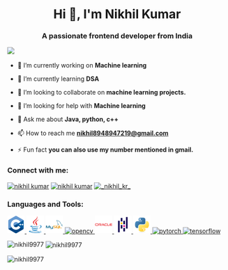 <h1 align="center">Hi 👋, I'm Nikhil Kumar</h1>
<h3 align="center">A passionate frontend developer from India</h3>

<p align="left"> <img src=https://encrypted-tbn0.gstatic.com/images?q=tbn:ANd9GcR0lXAZDNJF8yh8m-fnrqlxgJElfMWrYKgl-A&usqp=CAU/> </p>

- 🔭 I’m currently working on **Machine learning**

- 🌱 I’m currently learning **DSA**

- 👯 I’m looking to collaborate on **machine learning projects.**

- 🤝 I’m looking for help with **Machine learning**

- 💬 Ask me about **Java, python, c++**

- 📫 How to reach me **nikhil8948947219@gmail.com**

- ⚡ Fun fact **you can also use my number mentioned in gmail.**

<h3 align="left">Connect with me:</h3>
<p align="left">
<a href="https://linkedin.com/in/nikhil kumar" target="blank"><img align="center" src="https://raw.githubusercontent.com/rahuldkjain/github-profile-readme-generator/master/src/images/icons/Social/linked-in-alt.svg" alt="nikhil kumar" height="30" width="40" /></a>
<a href="https://fb.com/nikhil kumar" target="blank"><img align="center" src="https://raw.githubusercontent.com/rahuldkjain/github-profile-readme-generator/master/src/images/icons/Social/facebook.svg" alt="nikhil kumar" height="30" width="40" /></a>
<a href="https://instagram.com/_nikhil_kr_" target="blank"><img align="center" src="https://raw.githubusercontent.com/rahuldkjain/github-profile-readme-generator/master/src/images/icons/Social/instagram.svg" alt="_nikhil_kr_" height="30" width="40" /></a>
</p>

<h3 align="left">Languages and Tools:</h3>
<p align="left"> <a href="https://www.w3schools.com/cpp/" target="_blank" rel="noreferrer"> <img src="https://raw.githubusercontent.com/devicons/devicon/master/icons/cplusplus/cplusplus-original.svg" alt="cplusplus" width="40" height="40"/> </a> <a href="https://www.java.com" target="_blank" rel="noreferrer"> <img src="https://raw.githubusercontent.com/devicons/devicon/master/icons/java/java-original.svg" alt="java" width="40" height="40"/> </a> <a href="https://www.mysql.com/" target="_blank" rel="noreferrer"> <img src="https://raw.githubusercontent.com/devicons/devicon/master/icons/mysql/mysql-original-wordmark.svg" alt="mysql" width="40" height="40"/> </a> <a href="https://opencv.org/" target="_blank" rel="noreferrer"> <img src="https://www.vectorlogo.zone/logos/opencv/opencv-icon.svg" alt="opencv" width="40" height="40"/> </a> <a href="https://www.oracle.com/" target="_blank" rel="noreferrer"> <img src="https://raw.githubusercontent.com/devicons/devicon/master/icons/oracle/oracle-original.svg" alt="oracle" width="40" height="40"/> </a> <a href="https://pandas.pydata.org/" target="_blank" rel="noreferrer"> <img src="https://raw.githubusercontent.com/devicons/devicon/2ae2a900d2f041da66e950e4d48052658d850630/icons/pandas/pandas-original.svg" alt="pandas" width="40" height="40"/> </a> <a href="https://www.python.org" target="_blank" rel="noreferrer"> <img src="https://raw.githubusercontent.com/devicons/devicon/master/icons/python/python-original.svg" alt="python" width="40" height="40"/> </a> <a href="https://pytorch.org/" target="_blank" rel="noreferrer"> <img src="https://www.vectorlogo.zone/logos/pytorch/pytorch-icon.svg" alt="pytorch" width="40" height="40"/> </a> <a href="https://www.tensorflow.org" target="_blank" rel="noreferrer"> <img src="https://www.vectorlogo.zone/logos/tensorflow/tensorflow-icon.svg" alt="tensorflow" width="40" height="40"/> </a> </p>

<p><img align="left" src="https://github-readme-stats.vercel.app/api/top-langs?username=nikhil9977&show_icons=true&locale=en&layout=compact" alt="nikhil9977" /></p>

<p>&nbsp;<img align="center" src="https://github-readme-stats.vercel.app/api?username=nikhil9977&show_icons=true&locale=en" alt="nikhil9977" /></p>

<p><img align="center" src="https://github-readme-streak-stats.herokuapp.com/?user=nikhil9977&" alt="nikhil9977" /></p>
